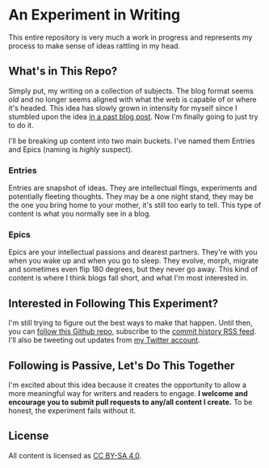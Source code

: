 An Experiment in Writing
=======

This entire repository is very much a work in progress and represents my process to make sense of ideas rattling in my head. 

## What's in This Repo?

Simply put, my writing on a collection of subjects. The blog format seems _old_ and no longer seems aligned with what the web is capable of or where it's headed. This idea has slowly grown in intensity for myself since I stumbled upon the idea [in a past blog post](http://www.adaptivepath.com/ideas/what-comes-after-sharing/). Now I'm finally going to just try to do it. 

I'll be breaking up content into two main buckets. I've named them Entries and Epics (naming is _highly_ suspect).

### Entries

Entries are snapshot of ideas. They are intellectual flings, experiments and potentially fleeting thoughts. They may be a one night stand, they may be the one you bring home to your mother, it's still too early to tell. This type of content is what you normally see in a blog.

### Epics

Epics are your intellectual passions and dearest partners. They're with you when you wake up and when you go to sleep. They evolve, morph, migrate and sometimes even flip 180 degrees, but they never go away. This kind of content is where I think blogs fall short, and what I'm most interested in.

## Interested in Following This Experiment?

I'm still trying to figure out the best ways to make that happen. Until then, you can [follow this Github repo](https://github.com/somerandomdude/writing/star), subscribe to the [commit history RSS feed](https://github.com/somerandomdude/writing/commits/master.atom). I'll also be tweeting out updates from [my Twitter account](https://twitter.com/somerandomdude).

## Following is Passive, Let's Do This Together

I'm excited about this idea because it creates the opportunity to allow a more meaningful way for writers and readers to engage. **I welcome and encourage you to submit pull requests to any/all content I create.** To be honest, the experiment fails without it.


## License

All content is licensed as [CC BY-SA 4.0](http://creativecommons.org/licenses/by-sa/4.0/).
